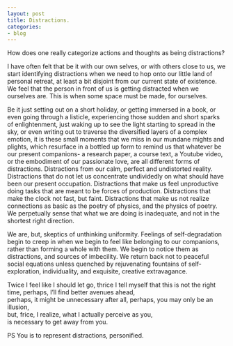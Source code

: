 ```yaml
---
layout: post
title: Distractions.
categories:
- blog
---
```

How does one really categorize actions and thoughts as being distractions? 

I have often felt that be it with our own selves, or with others close to us, we start identifying distractions when we need to hop onto our little land of personal retreat, at least a bit disjoint from our current state of existence.  We feel that the person in front of us is getting distracted when we ourselves are. This is when some space must be made, for ourselves.  

Be it just setting out on a short holiday, or getting immersed in a book, or even going through a listicle, experiencing those sudden and short sparks of enlightenment, just waking up to see the light starting to spread in the sky, or even writing out to traverse the diversified layers of a complex emotion, it is these small moments that we miss in our mundane mights and plights, which resurface in a bottled up form to remind us that whatever be our present companions- a research paper, a course text, a Youtube video, or the embodiment of our passionate love, are all different forms of distractions. Distractions from our calm, perfect and undistorted reality. Distractions that do not let us concentrate undividedly on what should have been our present occupation. Distractions that make us feel unproductive doing tasks that are meant to be forces of production. Distractions that make the clock not fast, but faint. Distractions that make us not realize connections as basic as the poetry of physics, and the physics of poetry. We perpetually sense that what we are doing is inadequate, and not in the shortest right direction.  

We are, but, skeptics of unthinking uniformity. Feelings of self-degradation begin to creep in when we begin to feel like belonging to our companions, rather than forming a whole with them. We begin to notice them as distractions, and sources of imbecility. We return back not to peaceful social equations unless quenched by rejuvenating fountains of self-exploration, individuality, and exquisite, creative extravagance. 

Twice I feel like I should let go, 
thrice I tell myself that this is not the right time, 
perhaps, I’ll find better avenues ahead,  
perhaps, it might be unnecessary after all, 
perhaps, you may only be an illusion,  
but, frice, I realize, what I actually perceive as you,  
is necessary to get away from you.

PS You is to represent distractions, personified. 
